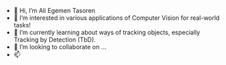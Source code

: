 - 👋 Hi, I’m Ali Egemen Tasoren
- 👀 I’m interested in various applications of Computer Vision for real-world tasks!
- 🌱 I’m currently learning about ways of tracking objects, especially Tracking by Detection (TbD).
- 💞️ I’m looking to collaborate on ...
- 📫 

<!---
taliegemen/taliegemen is a ✨ special ✨ repository because its `README.md` (this file) appears on your GitHub profile.
You can click the Preview link to take a look at your changes.
--->
